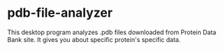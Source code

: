# pdb-file-analyzer
This desktop program analyzes .pdb files downloaded from Protein Data Bank site. It gives you about specific protein's specific data.
